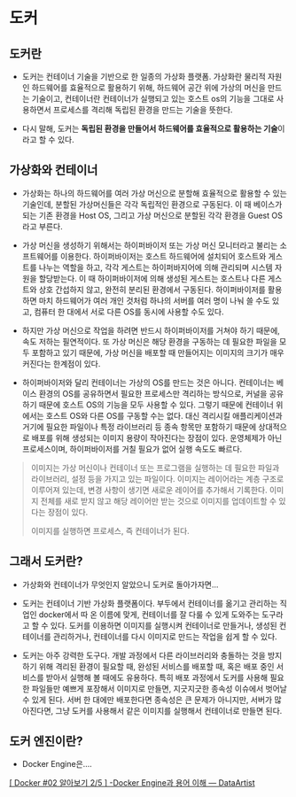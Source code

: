 # 도커

## 도커란

- 도커는 컨테이너 기술을 기반으로 한 일종의 가상화 플랫폼.
  가상화란 물리적 자원인 하드웨어를 효율적으로 활용하기 위해, 하드웨어 공간 위에 가상의 머신을 만드는 기술이고,
  컨테이너란 컨테이너가 실행되고 있는 호스트 os의 기능을 그대로 사용하면서 프로세스를 격리해 독립된 환경을 만드는 기술을 뜻한다.

- 다시 말해, 도커는 **독립된 환경을 만들어서 하드웨어를 효율적으로 활용하는 기술**이라고 할 수 있다.

## 가상화와 컨테이너

- 가상화는 하나의 하드웨어를 여러 가상 머신으로 분할해 효율적으로 활용할 수 있는 기술인데, 분할된 가상머신들은 각각 독립적인 환경으로 구동된다. 이 때 베이스가 되는 기존 환경을 Host OS, 그리고 가상 머신으로 분할된 각각 환경을 Guest OS라고 부른다.

- 가상 머신을 생성하기 위해서는 하이퍼바이저 또는 가상 머신 모니터라고 불리는 소프트웨어를 이용한다. 하이퍼바이저는 호스트 하드웨어에 설치되어 호스트와 게스트를 나누는 역할을 하고, 각각 게스트는 하이퍼바지어에 의해 관리되며 시스템 자원을 할당받는다. 이 때 하이퍼바이저에 의해 생성된 게스트는 호스트나 다른 게스트와 상호 간섭하지 않고, 완전히 분리된 환경에서 구동된다. 하이퍼바이저를 활용하면 마치 하드웨어가 여러 개인 것처럼 하나의 서버를 여러 명이 나눠 쓸 수도 있고, 컴퓨터 한 대에서 서로 다른 OS를 동시에 사용할 수도 있다.

- 하지만 가상 머신으로 작업을 하려면 반드시 하이퍼바이저를 거쳐야 하기 때문에, 속도 저하는 필연적이다. 또 가상 머신은 해당 환경을 구동하는 데 필요한 파일을 모두 포함하고 있기 때문에, 가상 머신을 배포할 때 만들어지는 이미지의 크기가 매우 커진다는 한계점이 있다.

- 하이퍼바이저와 달리 컨테이너는 가상의 OS를 만드는 것은 아니다. 컨테이너는 베이스 환경의 OS를 공유하면서 필요한 프로세스만 격리하는 방식으로, 커널을 공유하기 때문에 호스트 OS의 기능을 모두 사용할 수 있다. 그렇기 때문에 컨테이너 위에서는 호스트 OS와 다른 OS를 구동할 수는 없다. 대신 격리시킬 애플리케이션과 거기에 필요한 파일이나 특정 라이브러리 등 종속 항목만 포함하기 때문에 상대적으로 배포를 위해 생성되는 이미지 용량이 작아진다는 장점이 있다. 운영체제가 아닌 프로세스이며, 하이퍼바이저를 거칠 필요가 없어 실행 속도도 빠르다.

> 이미지는 가상 머신이나 컨테이너 또는 프로그램을 실행하는 데 필요한 파일과 라이브러리, 설정 등을 가지고 있는 파일이다. 이미지는 레이어라는 계층 구조로 이루어져 있는데, 변경 사항이 생기면 새로운 레이어를 추가해서 기록한다. 이미지 전체를 새로 받지 않고 해당 레이어만 받는 것으로 이미지를 업데이트할 수 있다는 장점이 있다.
> 
> 이미지를 실행하면 프로세스, 즉 컨테이너가 된다.

## 그래서 도커란?

- 가상화와 컨테이너가 무엇인지 알았으니 도커로 돌아가자면...

- 도커는 컨테이너 기반 가상화 플랫폼이다. 부두에서 컨테이너를 옮기고 관리하는 직업인 docker에서 따 온 이름에 맞게, 컨테이너를 잘 다룰 수 있게 도와주는 도구라고 할 수 있다. 도커를 이용하면 이미지를 실행시켜 컨테이너로 만들거나, 생성된 컨테이너를 관리하거나, 컨테이너를 다시 이미지로 만드는 작업을 쉽게 할 수 있다.

- 도커는 아주 강력한 도구다. 개발 과정에서 다른 라이브러리와 충돌하는 것을 방지하기 위해 격리된 환경이 필요할 때, 완성된 서비스를 배포할 때, 혹은 배포 중인 서비스를 받아서 실행해 볼 때에도 유용하다. 특히 배포 과정에서 도커를 사용해 필요한 파일들만 예쁘게 포장해서 이미지로 만들면, 지긋지긋한 종속성 이슈에서 벗어날 수 있게 된다. 서버 한 대에만 배포한다면 종속성은 큰 문제가 아니지만, 서버가 많아진다면, 그냥 도커를 사용해서 같은 이미지를 실행해서 컨테이너로 만들면 된다.



## 도커 엔진이란?

- Docker Engine은....

[[ Docker #02 알아보기 2/5 ] -Docker Engine과 용어 이해 — DataArtist](https://artistdata.tistory.com/4?category=1182143)


